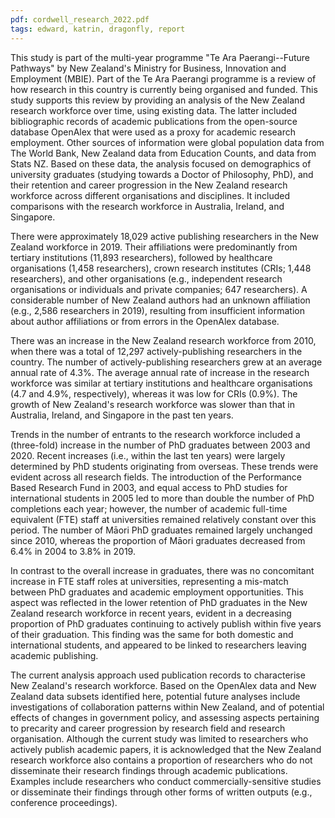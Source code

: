 ```yaml
---
pdf: cordwell_research_2022.pdf
tags: edward, katrin, dragonfly, report
---
```

This study is part  of the multi-year programme "Te Ara Paerangi--Future Pathways"
by New Zealand's Ministry for Business, Innovation and Employment (MBIE). Part of the Te Ara Paerangi programme
is a review of how research in this country is currently being organised and funded.  This study
supports this review by providing an analysis of the New Zealand research workforce over time, using existing
data. The latter included bibliographic records of academic publications from the open-source database 
OpenAlex that were used
as a proxy for academic research employment.  Other sources of information were global
population data from The World Bank, New Zealand data from Education Counts, 
and data from Stats NZ. Based on these data, the analysis
focused on demographics of university graduates (studying towards a Doctor of Philosophy, PhD), and their retention 
and career progression in the New Zealand research workforce 
across different organisations and disciplines. It included comparisons with the research workforce in Australia, Ireland, and 
Singapore.

There were approximately 18,029 active publishing researchers in
the New Zealand workforce in 2019. Their affiliations were predominantly from 
tertiary institutions (11,893 researchers), followed by healthcare organisations (1,458 researchers), crown research 
institutes (CRIs; 1,448 researchers),
and other organisations (e.g., independent research organisations or individuals and private companies; 647 researchers). 
A considerable number of New Zealand authors had an unknown affiliation (e.g., 2,586 researchers in 2019), 
resulting from 
insufficient information about author affiliations or from errors in the OpenAlex database. 

There was an increase in the New Zealand research workforce from 2010, 
when there was a total of 12,297 
actively-publishing researchers in the country. The number of actively-publishing researchers
grew at an average annual  rate of 4.3%. The average annual rate of increase in the research workforce 
was similar at tertiary institutions and 
healthcare organisations (4.7 and 4.9%, respectively), 
whereas it was low for CRIs (0.9%).  The growth of New Zealand's 
research workforce was
slower than that in Australia, Ireland, and Singapore in the past ten years.

Trends in the number of entrants to the research workforce included a  (three-fold) increase in the number of PhD graduates 
between 2003 and 2020.   Recent increases (i.e., within the last ten years) were largely 
determined by PhD students originating from overseas. These trends 
were evident across all research fields.  The introduction of the Performance Based Research Fund in 2003, and 
equal access to PhD studies for international students in 2005 led to 
more than double the number of PhD completions each year; however, the number of academic full-time equivalent (FTE) staff at universities
remained relatively constant over this period.
The number 
of Māori PhD graduates remained largely unchanged since 2010, whereas the proportion of Māori graduates
decreased from  6.4% in 2004 to 3.8% in 2019. 

In contrast to the overall increase in graduates, there was no concomitant increase in
FTE staff roles at universities, representing a mis-match between PhD graduates
and academic employment opportunities.  This aspect was reflected in the lower retention
of PhD graduates in the New Zealand research workforce in recent years, evident
in a decreasing proportion of PhD graduates continuing to actively publish
within five years of their graduation. This finding was the same for both
domestic and international students, and appeared to be linked to researchers
leaving academic publishing.

The current analysis approach used publication records to characterise New
Zealand's research workforce.  Based on the OpenAlex data and New Zealand data
subsets identified here, potential future analyses include investigations of
collaboration patterns within New Zealand, and of potential effects of changes
in government policy, and assessing aspects pertaining to precarity and career
progression by research field and research organisation.
Although the current study was limited to researchers who actively publish
academic papers, it is acknowledged that the New Zealand research workforce
also contains a proportion of researchers who do not disseminate their research
findings through academic publications. Examples include researchers who
conduct commercially-sensitive studies or disseminate their findings through
other forms of written outputs (e.g., conference proceedings).

